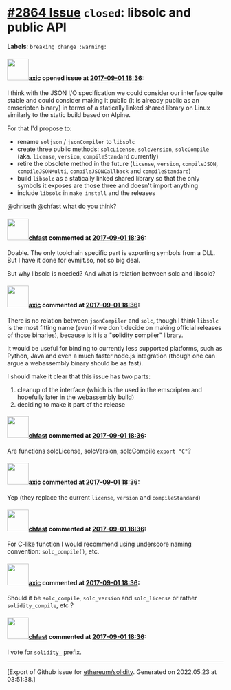 # [\#2864 Issue](https://github.com/ethereum/solidity/issues/2864) `closed`: libsolc and public API
**Labels**: `breaking change :warning:`


#### <img src="https://avatars.githubusercontent.com/u/20340?v=4" width="50">[axic](https://github.com/axic) opened issue at [2017-09-01 18:36](https://github.com/ethereum/solidity/issues/2864):

I think with the JSON I/O specification we could consider our interface quite stable and could consider making it public (it is already public as an emscripten binary) in terms of a statically linked shared library on Linux similarly to the static build based on Alpine.

For that I'd propose to:
- rename `soljson` / `jsonCompiler` to `libsolc`
- create three public methods: `solcLicense`, `solcVersion`, `solcCompile` (aka. `license`, `version`, `compileStandard` currently)
- retire the obsolete method in the future (`license`, `version`, `compileJSON`, `compileJSONMulti`, `compileJSONCallback` and `compileStandard`) 
- build `libsolc` as a statically linked shared library so that the only symbols it exposes are those three and doesn't import anything
- include `libsolc` in `make install` and the releases

@chriseth @chfast what do you think?

#### <img src="https://avatars.githubusercontent.com/u/573380?u=6cd4b0f473d862749cbed137d0bb32b726ae071f&v=4" width="50">[chfast](https://github.com/chfast) commented at [2017-09-01 18:36](https://github.com/ethereum/solidity/issues/2864#issuecomment-326664417):

Doable. The only toolchain specific part is exporting symbols from a DLL. But I have it done for evmjit.so, not so big deal.

But why libsolc is needed?
And what is relation between solc and libsolc?

#### <img src="https://avatars.githubusercontent.com/u/20340?v=4" width="50">[axic](https://github.com/axic) commented at [2017-09-01 18:36](https://github.com/ethereum/solidity/issues/2864#issuecomment-326669053):

There is no relation between `jsonCompiler` and `solc`, though I think `libsolc` is the most fitting name (even if we don't decide on making official releases of those binaries), because is it is a "**sol**idity **c**ompiler" library.

It would be useful for binding to currently less supported platforms, such as Python, Java and even a much faster node.js integration (though one can argue a webassembly binary should be as fast).

I should make it clear that this issue has two parts:
1) cleanup of the interface (which is the used in the emscripten and hopefully later in the webassembly build)
2) deciding to make it part of the release

#### <img src="https://avatars.githubusercontent.com/u/573380?u=6cd4b0f473d862749cbed137d0bb32b726ae071f&v=4" width="50">[chfast](https://github.com/chfast) commented at [2017-09-01 18:36](https://github.com/ethereum/solidity/issues/2864#issuecomment-337582362):

Are functions solcLicense, solcVersion, solcCompile `export "C"`?

#### <img src="https://avatars.githubusercontent.com/u/20340?v=4" width="50">[axic](https://github.com/axic) commented at [2017-09-01 18:36](https://github.com/ethereum/solidity/issues/2864#issuecomment-337585393):

Yep (they replace the current `license`, `version` and `compileStandard`)

#### <img src="https://avatars.githubusercontent.com/u/573380?u=6cd4b0f473d862749cbed137d0bb32b726ae071f&v=4" width="50">[chfast](https://github.com/chfast) commented at [2017-09-01 18:36](https://github.com/ethereum/solidity/issues/2864#issuecomment-337607998):

For C-like function I would recommend using underscore naming convention: `solc_compile()`, etc.

#### <img src="https://avatars.githubusercontent.com/u/20340?v=4" width="50">[axic](https://github.com/axic) commented at [2017-09-01 18:36](https://github.com/ethereum/solidity/issues/2864#issuecomment-398577590):

Should it be `solc_compile`, `solc_version` and `solc_license` or rather `solidity_compile`, etc ?

#### <img src="https://avatars.githubusercontent.com/u/573380?u=6cd4b0f473d862749cbed137d0bb32b726ae071f&v=4" width="50">[chfast](https://github.com/chfast) commented at [2017-09-01 18:36](https://github.com/ethereum/solidity/issues/2864#issuecomment-398659744):

I vote for `solidity_` prefix.


-------------------------------------------------------------------------------



[Export of Github issue for [ethereum/solidity](https://github.com/ethereum/solidity). Generated on 2022.05.23 at 03:51:38.]
